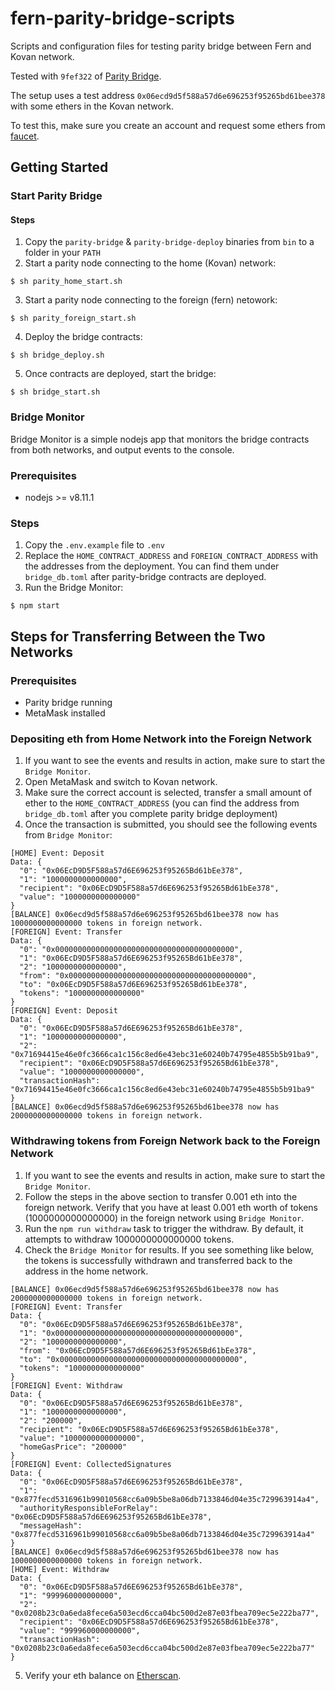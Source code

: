 # fern-parity-bridge-scripts
Scripts and configuration files for testing parity bridge between Fern and Kovan network.

Tested with `9fef322` of [Parity Bridge](https://github.com/paritytech/parity-bridge).

The setup uses a test address `0x06ecd9d5f588a57d6e696253f95265bd61bee378` with some ethers in the Kovan network.

To test this, make sure you create an account and request some ethers from [faucet](https://gitter.im/kovan-testnet/faucet).

## Getting Started

### Start Parity Bridge

#### Steps
1. Copy the `parity-bridge` & `parity-bridge-deploy` binaries from `bin` to a folder in your `PATH`
2. Start a parity node connecting to the home (Kovan) network: 
```
$ sh parity_home_start.sh
```
3. Start a parity node connecting to the foreign (fern) netowork:
```
$ sh parity_foreign_start.sh
``` 
4. Deploy the bridge contracts:
```
$ sh bridge_deploy.sh
```
5. Once contracts are deployed, start the bridge:
```
$ sh bridge_start.sh
```

### Bridge Monitor
Bridge Monitor is a simple nodejs app that monitors the bridge contracts from both networks, and output events to the console.

### Prerequisites
- nodejs >= v8.11.1

### Steps
1. Copy the `.env.example` file to `.env`
2. Replace the `HOME_CONTRACT_ADDRESS` and `FOREIGN_CONTRACT_ADDRESS` with the addresses from the deployment. You can find them under `bridge_db.toml` after parity-bridge contracts are deployed.
3. Run the Bridge Monitor:
```
$ npm start
```

## Steps for Transferring Between the Two Networks

### Prerequisites
- Parity bridge running
- MetaMask installed

### Depositing eth from Home Network into the Foreign Network
1. If you want to see the events and results in action, make sure to start the `Bridge Monitor`.
2. Open MetaMask and switch to Kovan network.
3. Make sure the correct account is selected, transfer a small amount of ether to the `HOME_CONTRACT_ADDRESS` (you can find the address from `bridge_db.toml` after you complete parity bridge deployment)
4. Once the transaction is submitted, you should see the following events from `Bridge Monitor`:
```
[HOME] Event: Deposit
Data: {
  "0": "0x06EcD9D5F588a57d6E696253f95265Bd61bEe378",
  "1": "1000000000000000",
  "recipient": "0x06EcD9D5F588a57d6E696253f95265Bd61bEe378",
  "value": "1000000000000000"
}
[BALANCE] 0x06ecd9d5f588a57d6e696253f95265bd61bee378 now has 1000000000000000 tokens in foreign network.
[FOREIGN] Event: Transfer
Data: {
  "0": "0x0000000000000000000000000000000000000000",
  "1": "0x06EcD9D5F588a57d6E696253f95265Bd61bEe378",
  "2": "1000000000000000",
  "from": "0x0000000000000000000000000000000000000000",
  "to": "0x06EcD9D5F588a57d6E696253f95265Bd61bEe378",
  "tokens": "1000000000000000"
}
[FOREIGN] Event: Deposit
Data: {
  "0": "0x06EcD9D5F588a57d6E696253f95265Bd61bEe378",
  "1": "1000000000000000",
  "2": "0x71694415e46e0fc3666ca1c156c8ed6e43ebc31e60240b74795e4855b5b91ba9",
  "recipient": "0x06EcD9D5F588a57d6E696253f95265Bd61bEe378",
  "value": "1000000000000000",
  "transactionHash": "0x71694415e46e0fc3666ca1c156c8ed6e43ebc31e60240b74795e4855b5b91ba9"
}
[BALANCE] 0x06ecd9d5f588a57d6e696253f95265bd61bee378 now has 2000000000000000 tokens in foreign network.
```

### Withdrawing tokens from Foreign Network back to the Foreign Network
1. If you want to see the events and results in action, make sure to start the `Bridge Monitor`.
2. Follow the steps in the above section to transfer 0.001 eth into the foreign network. Verify that you have at least 0.001 eth worth of tokens (1000000000000000) in the foreign network using `Bridge Monitor`.
3. Run the `npm run withdraw` task to trigger the withdraw. By default, it attempts to withdraw 1000000000000000 tokens.
4. Check the `Bridge Monitor` for results. If you see something like below, the tokens is successfully withdrawn and transferred back to the address in the home network.
```
[BALANCE] 0x06ecd9d5f588a57d6e696253f95265bd61bee378 now has 2000000000000000 tokens in foreign network.
[FOREIGN] Event: Transfer
Data: {
  "0": "0x06EcD9D5F588a57d6E696253f95265Bd61bEe378",
  "1": "0x0000000000000000000000000000000000000000",
  "2": "1000000000000000",
  "from": "0x06EcD9D5F588a57d6E696253f95265Bd61bEe378",
  "to": "0x0000000000000000000000000000000000000000",
  "tokens": "1000000000000000"
}
[FOREIGN] Event: Withdraw
Data: {
  "0": "0x06EcD9D5F588a57d6E696253f95265Bd61bEe378",
  "1": "1000000000000000",
  "2": "200000",
  "recipient": "0x06EcD9D5F588a57d6E696253f95265Bd61bEe378",
  "value": "1000000000000000",
  "homeGasPrice": "200000"
}
[FOREIGN] Event: CollectedSignatures
Data: {
  "0": "0x06EcD9D5F588a57d6E696253f95265Bd61bEe378",
  "1": "0x877fecd5316961b99010568cc6a09b5be8a06db7133846d04e35c729963914a4",
  "authorityResponsibleForRelay": "0x06EcD9D5F588a57d6E696253f95265Bd61bEe378",
  "messageHash": "0x877fecd5316961b99010568cc6a09b5be8a06db7133846d04e35c729963914a4"
}
[BALANCE] 0x06ecd9d5f588a57d6e696253f95265bd61bee378 now has 1000000000000000 tokens in foreign network.
[HOME] Event: Withdraw
Data: {
  "0": "0x06EcD9D5F588a57d6E696253f95265Bd61bEe378",
  "1": "999960000000000",
  "2": "0x0208b23c0a6eda8fece6a503ecd6cca04bc500d2e87e03fbea709ec5e222ba77",
  "recipient": "0x06EcD9D5F588a57d6E696253f95265Bd61bEe378",
  "value": "999960000000000",
  "transactionHash": "0x0208b23c0a6eda8fece6a503ecd6cca04bc500d2e87e03fbea709ec5e222ba77"
}
```
5. Verify your eth balance on [Etherscan](https://kovan.etherscan.io).
